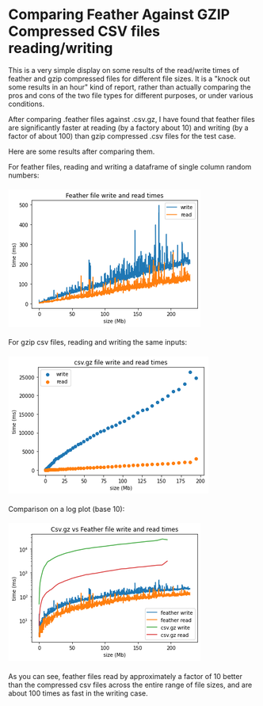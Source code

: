 # Comparing Feather Against GZIP Compressed CSV files reading/writing

This is a very simple display on some results of the read/write times of feather and gzip compressed files for different file sizes. It is a "knock out some results in an hour" kind of report, rather than actually comparing the pros and cons of the two file types for different purposes, or under various conditions.

After comparing .feather files against .csv.gz, I have found that feather files are significantly faster at reading (by a factory about 10) and writing (by a factor of about 100) than gzip compressed .csv files for the test case.

Here are some results after comparing them.

For feather files, reading and writing a dataframe of single column random numbers:
####
<img src='assets/feather.png'>


####

For gzip csv files, reading and writing the same inputs:
####
<img src='assets/csvgz.png'>

####

Comparison on a log plot (base 10):
####
<img src='assets/comparison.png'>

####

As you can see, feather files read by approximately a factor of 10 better than the compressed csv files across the entire range of file sizes, and are about 100 times as fast in the writing case.
